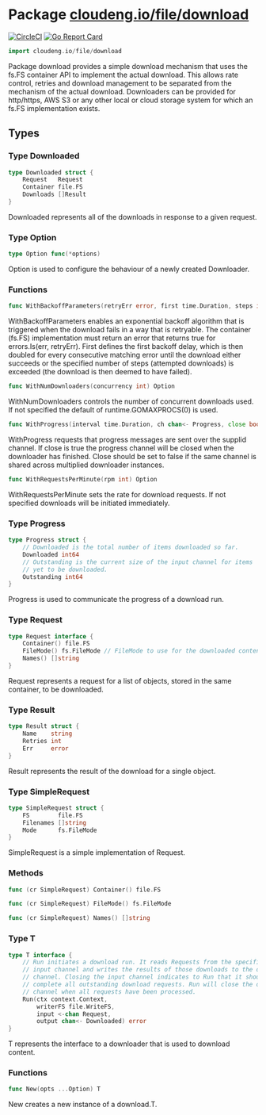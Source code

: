 # Package [cloudeng.io/file/download](https://pkg.go.dev/cloudeng.io/file/download?tab=doc)
[![CircleCI](https://circleci.com/gh/cloudengio/go.gotools.svg?style=svg)](https://circleci.com/gh/cloudengio/go.gotools) [![Go Report Card](https://goreportcard.com/badge/cloudeng.io/file/download)](https://goreportcard.com/report/cloudeng.io/file/download)

```go
import cloudeng.io/file/download
```

Package download provides a simple download mechanism that uses the fs.FS
container API to implement the actual download. This allows rate control,
retries and download management to be separated from the mechanism of the
actual download. Downloaders can be provided for http/https, AWS S3 or
any other local or cloud storage system for which an fs.FS implementation
exists.

## Types
### Type Downloaded
```go
type Downloaded struct {
	Request   Request
	Container file.FS
	Downloads []Result
}
```
Downloaded represents all of the downloads in response to a given request.


### Type Option
```go
type Option func(*options)
```
Option is used to configure the behaviour of a newly created Downloader.

### Functions

```go
func WithBackoffParameters(retryErr error, first time.Duration, steps int) Option
```
WithBackoffParameters enables an exponential backoff algorithm that
is triggered when the download fails in a way that is retryable. The
container (fs.FS) implementation must return an error that returns true for
errors.Is(err, retryErr). First defines the first backoff delay, which is
then doubled for every consecutive matching error until the download either
succeeds or the specified number of steps (attempted downloads) is exceeded
(the download is then deemed to have failed).


```go
func WithNumDownloaders(concurrency int) Option
```
WithNumDownloaders controls the number of concurrent downloads used.
If not specified the default of runtime.GOMAXPROCS(0) is used.


```go
func WithProgress(interval time.Duration, ch chan<- Progress, close bool) Option
```
WithProgress requests that progress messages are sent over the supplid
channel. If close is true the progress channel will be closed when the
downloader has finished. Close should be set to false if the same channel is
shared across multiplied downloader instances.


```go
func WithRequestsPerMinute(rpm int) Option
```
WithRequestsPerMinute sets the rate for download requests. If not specified
downloads will be initiated immediately.




### Type Progress
```go
type Progress struct {
	// Downloaded is the total number of items downloaded so far.
	Downloaded int64
	// Outstanding is the current size of the input channel for items
	// yet to be downloaded.
	Outstanding int64
}
```
Progress is used to communicate the progress of a download run.


### Type Request
```go
type Request interface {
	Container() file.FS
	FileMode() fs.FileMode // FileMode to use for the downloaded contents.
	Names() []string
}
```
Request represents a request for a list of objects, stored in the same
container, to be downloaded.


### Type Result
```go
type Result struct {
	Name    string
	Retries int
	Err     error
}
```
Result represents the result of the download for a single object.


### Type SimpleRequest
```go
type SimpleRequest struct {
	FS        file.FS
	Filenames []string
	Mode      fs.FileMode
}
```
SimpleRequest is a simple implementation of Request.

### Methods

```go
func (cr SimpleRequest) Container() file.FS
```


```go
func (cr SimpleRequest) FileMode() fs.FileMode
```


```go
func (cr SimpleRequest) Names() []string
```




### Type T
```go
type T interface {
	// Run initiates a download run. It reads Requests from the specified
	// input channel and writes the results of those downloads to the output
	// channel. Closing the input channel indicates to Run that it should
	// complete all outstanding download requests. Run will close the output
	// channel when all requests have been processed.
	Run(ctx context.Context,
		writerFS file.WriteFS,
		input <-chan Request,
		output chan<- Downloaded) error
}
```
T represents the interface to a downloader that is used to download content.

### Functions

```go
func New(opts ...Option) T
```
New creates a new instance of a download.T.








